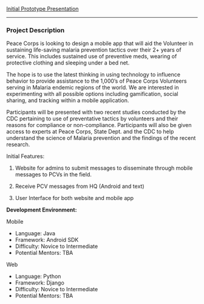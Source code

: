 [Initial Prototype Presentation](http://prezi.com/nw4b5winj4_c/malaria-meds-app/)


***
 
### Project Description
Peace Corps is looking to design a mobile app that will aid the Volunteer in sustaining life-saving malaria prevention tactics over their 2+ years of service. This includes sustained use of preventive meds, wearing of protective clothing and sleeping under a bed net.
 
The hope is to use the latest thinking in using technology to influence behavior to provide assistance to the 1,000’s of Peace Corps Volunteers serving in Malaria endemic regions of the world. We are interested in experimenting with all possible options including gamification, social sharing, and tracking within a mobile application.
 
Participants will be presented with two recent studies conducted by the CDC pertaining to use of preventative tactics by volunteers and their reasons for compliance or non-compliance. Participants will also be given access to experts at Peace Corps, State Dept. and the CDC to help understand the science of Malaria prevention and the findings of the recent research.

Initial Features:

1. Website for admins to submit messages to disseminate through mobile messages to PCVs in the field. 

2. Receive PCV messages from HQ (Android and text)

3. User Interface for both website and mobile app

**Development Environment:**

Mobile
* Language: Java 
* Framework: Android SDK
* Difficulty: Novice to Intermediate
* Potential Mentors: TBA

Web
* Language: Python 
* Framework: Django
* Difficulty: Novice to Intermediate
* Potential Mentors: TBA